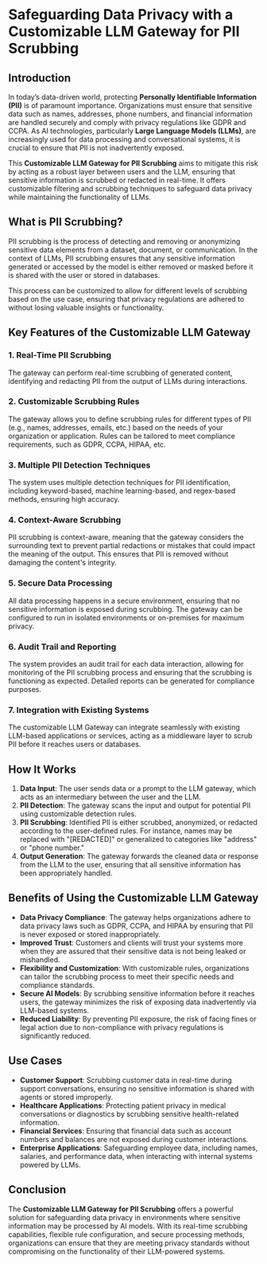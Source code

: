 # Safeguarding Data Privacy with a Customizable LLM Gateway for PII Scrubbing

## Introduction

In today’s data-driven world, protecting **Personally Identifiable Information (PII)** is of paramount importance. Organizations must ensure that sensitive data such as names, addresses, phone numbers, and financial information are handled securely and comply with privacy regulations like GDPR and CCPA. As AI technologies, particularly **Large Language Models (LLMs)**, are increasingly used for data processing and conversational systems, it is crucial to ensure that PII is not inadvertently exposed.

This **Customizable LLM Gateway for PII Scrubbing** aims to mitigate this risk by acting as a robust layer between users and the LLM, ensuring that sensitive information is scrubbed or redacted in real-time. It offers customizable filtering and scrubbing techniques to safeguard data privacy while maintaining the functionality of LLMs.

## What is PII Scrubbing?

PII scrubbing is the process of detecting and removing or anonymizing sensitive data elements from a dataset, document, or communication. In the context of LLMs, PII scrubbing ensures that any sensitive information generated or accessed by the model is either removed or masked before it is shared with the user or stored in databases.

This process can be customized to allow for different levels of scrubbing based on the use case, ensuring that privacy regulations are adhered to without losing valuable insights or functionality.

## Key Features of the Customizable LLM Gateway

### 1. **Real-Time PII Scrubbing**

   The gateway can perform real-time scrubbing of generated content, identifying and redacting PII from the output of LLMs during interactions.

### 2. **Customizable Scrubbing Rules**

   The gateway allows you to define scrubbing rules for different types of PII (e.g., names, addresses, emails, etc.) based on the needs of your organization or application. Rules can be tailored to meet compliance requirements, such as GDPR, CCPA, HIPAA, etc.

### 3. **Multiple PII Detection Techniques**

   The system uses multiple detection techniques for PII identification, including keyword-based, machine learning-based, and regex-based methods, ensuring high accuracy.

### 4. **Context-Aware Scrubbing**

   PII scrubbing is context-aware, meaning that the gateway considers the surrounding text to prevent partial redactions or mistakes that could impact the meaning of the output. This ensures that PII is removed without damaging the content's integrity.

### 5. **Secure Data Processing**

   All data processing happens in a secure environment, ensuring that no sensitive information is exposed during scrubbing. The gateway can be configured to run in isolated environments or on-premises for maximum privacy.

### 6. **Audit Trail and Reporting**

   The system provides an audit trail for each data interaction, allowing for monitoring of the PII scrubbing process and ensuring that the scrubbing is functioning as expected. Detailed reports can be generated for compliance purposes.

### 7. **Integration with Existing Systems**

   The customizable LLM Gateway can integrate seamlessly with existing LLM-based applications or services, acting as a middleware layer to scrub PII before it reaches users or databases.

## How It Works

1. **Data Input**: The user sends data or a prompt to the LLM gateway, which acts as an intermediary between the user and the LLM.
2. **PII Detection**: The gateway scans the input and output for potential PII using customizable detection rules.
3. **PII Scrubbing**: Identified PII is either scrubbed, anonymized, or redacted according to the user-defined rules. For instance, names may be replaced with "[REDACTED]" or generalized to categories like "address" or "phone number."
4. **Output Generation**: The gateway forwards the cleaned data or response from the LLM to the user, ensuring that all sensitive information has been appropriately handled.

## Benefits of Using the Customizable LLM Gateway

- **Data Privacy Compliance**: The gateway helps organizations adhere to data privacy laws such as GDPR, CCPA, and HIPAA by ensuring that PII is never exposed or stored inappropriately.
- **Improved Trust**: Customers and clients will trust your systems more when they are assured that their sensitive data is not being leaked or mishandled.
- **Flexibility and Customization**: With customizable rules, organizations can tailor the scrubbing process to meet their specific needs and compliance standards.
- **Secure AI Models**: By scrubbing sensitive information before it reaches users, the gateway minimizes the risk of exposing data inadvertently via LLM-based systems.
- **Reduced Liability**: By preventing PII exposure, the risk of facing fines or legal action due to non-compliance with privacy regulations is significantly reduced.

## Use Cases

- **Customer Support**: Scrubbing customer data in real-time during support conversations, ensuring no sensitive information is shared with agents or stored improperly.
- **Healthcare Applications**: Protecting patient privacy in medical conversations or diagnostics by scrubbing sensitive health-related information.
- **Financial Services**: Ensuring that financial data such as account numbers and balances are not exposed during customer interactions.
- **Enterprise Applications**: Safeguarding employee data, including names, salaries, and performance data, when interacting with internal systems powered by LLMs.

## Conclusion

The **Customizable LLM Gateway for PII Scrubbing** offers a powerful solution for safeguarding data privacy in environments where sensitive information may be processed by AI models. With its real-time scrubbing capabilities, flexible rule configuration, and secure processing methods, organizations can ensure that they are meeting privacy standards without compromising on the functionality of their LLM-powered systems.
